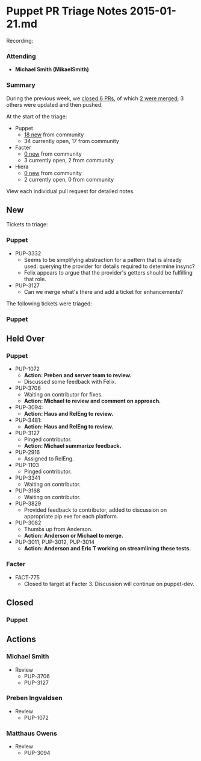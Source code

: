 # Puppet PR Triage Notes 2015-01-21.md

Recording: 

### Attending

* **Michael Smith (MikaelSmith)**

### Summary

During the previous week, we [closed 6 PRs](https://github.com/pulls?q=repo%3Apuppetlabs%2Fpuppet+repo%3Apuppetlabs%2Ffacter+repo%3Apuppetlabs%2Fhiera+is%3Apr+label%3ATriaged+closed%3A%222015-01-14+..+2015-01-21%22++-label%3APL), of which [2 were merged](https://github.com/pulls?q=repo%3Apuppetlabs%2Fpuppet+repo%3Apuppetlabs%2Ffacter+repo%3Apuppetlabs%2Fhiera+is%3Apr+label%3ATriaged+merged%3A%222015-01-14+..+2015-01-21%22+-label%3APL); 3 others were updated and then pushed.

At the start of the triage:

* Puppet
  - [18 new](https://github.com/puppetlabs/puppet/pulls?q=is%3Apr+created%3A%222015-01-14+..+2015-01-21%22+-label%3APL) from community
  - 34 currently open, 17 from community
* Facter
  - [0 new](https://github.com/puppetlabs/facter/pulls?q=is%3Apr+created%3A%222015-01-14+..+2015-01-21%22+-label%3APL) from community
  - 3 currently open, 2 from community
* Hiera
  - [0 new](https://github.com/puppetlabs/hiera/pulls?q=is%3Apr+created%3A%222015-01-14+..+2015-01-21%22+-label%3APL) from community
  - 2 currently open, 0 from community

View each individual pull request for detailed notes.

## New

Tickets to triage:

### Puppet
* PUP-3332
  - Seems to be simplifying abstraction for a pattern that is already used: querying the provider for details required to determine insync?
  - Felix appears to argue that the provider's getters should be fulfilling that role.
* PUP-3127
  - Can we merge what's there and add a ticket for enhancements?

The following tickets were triaged:

### Puppet


## Held Over

### Puppet
* PUP-1072
  - **Action: Preben and server team to review.**
  - Discussed some feedback with Felix.
* PUP-3706
  - Waiting on contributor for fixes.
  - **Action: Michael to review and comment on approach.**
* PUP-3094:
  - **Action: Haus and RelEng to review.**
* PUP-3481:
  - **Action: Haus and RelEng to review.**
* PUP-3127
  - Pinged contributor.
  - **Action: Michael summarize feedback.**
* PUP-2916
  - Assigned to RelEng.
* PUP-1103
  - Pinged contributor.
* PUP-3341
  - Waiting on contributor.
* PUP-3168
  - Waiting on contributor.
* PUP-3829
  - Provided feedback to contributor, added to discussion on appropriate pip exe for each platform.
* PUP-3082
  - Thumbs up from Anderson.
  - **Action: Anderson or Michael to merge.**
* PUP-3011, PUP-3012, PUP-3014
  - **Action: Anderson and Eric T working on streamlining these tests.**

### Facter
* FACT-775
  - Closed to target at Facter 3. Discussion will continue on puppet-dev.

## Closed

### Puppet

## Actions

### Michael Smith
* Review
  - PUP-3706
  - PUP-3127

### Preben Ingvaldsen
* Review
  - PUP-1072

### Matthaus Owens
* Review
  - PUP-3094

